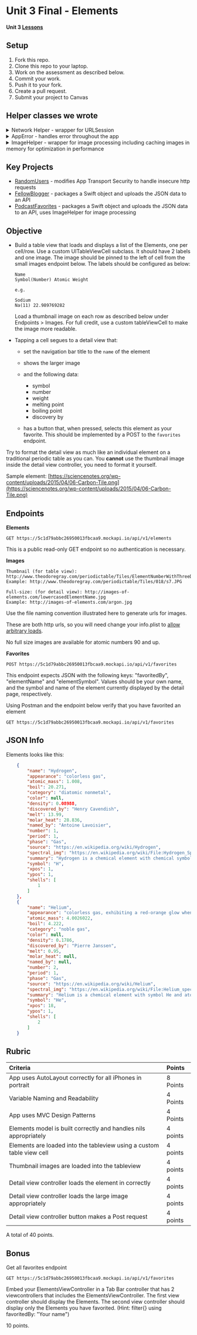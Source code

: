 # Unit 3 Final - Elements

**Unit 3 [Lessons](https://github.com/joinpursuit/Pursuit-Core-iOS/tree/master/units/unit03)**    

## Setup

1. Fork this repo.
1. Clone this repo to your laptop.
1. Work on the assessment as described below.
1. Commit your work.
1. Push it to your fork.
1. Create a pull request.
1. Submit your project to Canvas

## Helper classes we wrote 

<details> 
	<summary>Network Helper - wrapper for URLSession</summary>
	
```swift 
import Foundation

public final class NetworkHelper {
  private init() {
    let cache = URLCache(memoryCapacity: 10 * 1024 * 1024, diskCapacity: 10 * 1024 * 1024, diskPath: nil)
    URLCache.shared = cache
  }
  public static let shared = NetworkHelper()
  
  public func performDataTask(endpointURLString: String,
                              httpMethod: String,
                              httpBody: Data?,
                              completionHandler: @escaping (AppError?, Data?, HTTPURLResponse?) ->Void) {
    guard let url = URL(string: endpointURLString) else {
      completionHandler(AppError.badURL("\(endpointURLString)"), nil, nil)
      return
    }
    var request = URLRequest(url: url)
    request.httpMethod = httpMethod
    let task = URLSession.shared.dataTask(with: request) { (data, response, error) in
      if let error = error {
        completionHandler(AppError.networkError(error), nil, response as? HTTPURLResponse)
        return
      } else if let data = data {
        completionHandler(nil, data, response as? HTTPURLResponse)
      }
    }
    task.resume()
  }
  
  public func performUploadTask(endpointURLString: String,
                                httpMethod: String,
                                httpBody: Data?,
                                completionHandler: @escaping (AppError?, Data?, HTTPURLResponse?) ->Void) {
    guard let url = URL(string: endpointURLString) else {
      completionHandler(AppError.badURL("\(endpointURLString)"), nil, nil)
      return
    }
    var request = URLRequest(url: url)
    request.httpMethod = httpMethod
    request.setValue("application/json", forHTTPHeaderField: "Content-Type")
    
    let task = URLSession.shared.uploadTask(with: request, from: httpBody) { (data, response, error) in
      if let error = error {
        completionHandler(AppError.networkError(error), nil, response as? HTTPURLResponse)
        return
      } else if let data = data {
        completionHandler(nil, data, response as? HTTPURLResponse)
      }
    }
    task.resume()
  }
}
```

</details> 


<details> 
	<summary>AppError - handles error throughout the app</summary>
	
```swift 
import Foundation

public enum AppError: Error {
  case badURL(String)
  case networkError(Error)
  case noResponse
  case decodingError(Error)
  case badStatusCode(String)
  case badMimeType(String)
  
  public func errorMessage() -> String {
    switch self {
    case .badURL(let message):
      return "badURL: \(message)"
    case .networkError(let error):
      return error.localizedDescription
    case .noResponse:
      return "no network response"
    case .decodingError(let error):
      return "decoding error: \(error)"
    case .badStatusCode(let message):
      return "bad status code: \(message)"
    case .badMimeType(let mimeType):
      return "bad mime type: \(mimeType)"
    }
  }
}
```

</details> 


<details> 
	<summary>ImageHelper - wrapper for image processing including caching images in memory for optimization in performance</summary>
	
```swift 
import UIKit

public final class ImageHelper {
  // Singleton instance to have only one instance in the app of the imageCache
  private init() {
    imageCache = NSCache<NSString, UIImage>()
    imageCache.countLimit = 100 // number of objects
    imageCache.totalCostLimit = 10 * 1024 * 1024 // max 10MB used
  }
  public static let shared = ImageHelper()
  
  private var imageCache: NSCache<NSString, UIImage>
  
  public func fetchImage(urlString: String, completionHandler: @escaping (AppError?, UIImage?) -> Void) {
    NetworkHelper.shared.performDataTask(endpointURLString: urlString, httpMethod: "GET", httpBody: nil) { (error, data, response) in
      if let error = error {
        completionHandler(error, nil)
        return
      }
      if let response = response {
        // response.allHeaderFields dictionary contains useful header information such as Content-Type, Content-Length
        // response also has the mimeType, such as image/jpeg, text/html, image/png
        let mimeType = response.mimeType ?? "no mimeType found"
        var isValidImage = false
        switch mimeType {
        case "image/jpeg":
          isValidImage = true
        case "image/png":
          isValidImage = true
        default:
          isValidImage = false
        }
        if !isValidImage {
          completionHandler(AppError.badMimeType(mimeType), nil)
          return
        } else if let data = data {
          let image = UIImage(data: data)
          DispatchQueue.main.async {
            if let image = image {
              ImageHelper.shared.imageCache.setObject(image, forKey: urlString as NSString)
            }
            completionHandler(nil, image)
          }
        }
      }
    }
  }
  
  public func image(forKey key: NSString) -> UIImage? {
    return imageCache.object(forKey: key)
  }
}
```

</details> 

## Key Projects 

- [RandomUsers](https://github.com/joinpursuit/Pursuit-Core-iOS-RandomUsers) - modifies App Transport Security to handle insecure http requests  
- [FellowBlogger](https://github.com/joinpursuit/Pursuit-Core-iOS-FellowBlogger) - packages a Swift object and uploads the JSON data to an API 
- [PodcastFavorites](https://github.com/joinpursuit/Pursuit-Core-iOS-PodcastFavorites) - packages a Swift object and uploads the JSON data to an API, uses ImageHelper for image processing

## Objective

* Build a table view that loads and displays a list of the Elements, one per cell/row. Use a custom UITableViewCell subclass.  It should have 2 labels and one image.  The image should be pinned to the left of cell from the small images endpoint below.  The labels should be configured as below:

    ```
    Name
    Symbol(Number) Atomic Weight

    e.g.

    Sodium
    Na(11) 22.989769282
    ```
    
    Load a thumbnail image on each row as described below under Endpoints > Images.  For full credit, use a custom tableViewCell to make the image more readable.
    
* Tapping a cell segues to a detail view that:
    * set the navigation bar title to the ```name``` of the element
    * shows the larger image 
    * and the following data:
        * symbol
        * number
        * weight
        * melting point
        * boiling point
        * discovery by

    * has a button that, when pressed, selects this element as your favorite. This
    should be implemented by a POST to the ```favorites``` endpoint.


Try to format the detail view as much like an individual element on a traditional periodic table as you can. You **cannot** use the thumbnail image inside the detail view controller, you need to format it yourself.

Sample element: [https://sciencenotes.org/wp-content/uploads/2015/04/06-Carbon-Tile.png](https://sciencenotes.org/wp-content/uploads/2015/04/06-Carbon-Tile.png)

## Endpoints

**Elements**

```
GET https://5c1d79abbc26950013fbcaa9.mockapi.io/api/v1/elements
```

This is a public read-only GET endpoint so no authentication is necessary.

**Images**

```
Thumbnail (for table view): http://www.theodoregray.com/periodictable/Tiles/ElementNumberWithThreeDigits/s7.JPG
Example: http://www.theodoregray.com/periodictable/Tiles/018/s7.JPG

Full-size: (for detail view): http://images-of-elements.com/lowercasedElementName.jpg
Example: http://images-of-elements.com/argon.jpg
```

Use the file naming convention illustrated here to generate urls for images.

These are both http urls, so you will need change your info.plist to [allow arbitrary loads](https://stackoverflow.com/questions/31254725/transport-security-has-blocked-a-cleartext-http).

No full size images are available for atomic numbers 90 and up.

**Favorites**

```
POST https://5c1d79abbc26950013fbcaa9.mockapi.io/api/v1/favorites
```

This endpoint expects JSON with the following keys: "favoritedBy", "elementName" and "elementSymbol".
Values should be your own name, and the symbol and name of the element currently displayed by the detail page, respectively.

Using Postman and the endpoint below verify that you have favorited an element
```
GET https://5c1d79abbc26950013fbcaa9.mockapi.io/api/v1/favorites
```

## JSON Info

Elements looks like this:

```json 
    {
        "name": "Hydrogen",
        "appearance": "colorless gas",
        "atomic_mass": 1.008,
        "boil": 20.271,
        "category": "diatomic nonmetal",
        "color": null,
        "density": 0.08988,
        "discovered_by": "Henry Cavendish",
        "melt": 13.99,
        "molar_heat": 28.836,
        "named_by": "Antoine Lavoisier",
        "number": 1,
        "period": 1,
        "phase": "Gas",
        "source": "https://en.wikipedia.org/wiki/Hydrogen",
        "spectral_img": "https://en.wikipedia.org/wiki/File:Hydrogen_Spectra.jpg",
        "summary": "Hydrogen is a chemical element with chemical symbol H and atomic number 1. With an atomic weight of 1.00794 u, hydrogen is the lightest element on the periodic table. Its monatomic form (H) is the most abundant chemical substance in the Universe, constituting roughly 75% of all baryonic mass.",
        "symbol": "H",
        "xpos": 1,
        "ypos": 1,
        "shells": [
            1
        ]
    },
    {
        "name": "Helium",
        "appearance": "colorless gas, exhibiting a red-orange glow when placed in a high-voltage electric field",
        "atomic_mass": 4.0026022,
        "boil": 4.222,
        "category": "noble gas",
        "color": null,
        "density": 0.1786,
        "discovered_by": "Pierre Janssen",
        "melt": 0.95,
        "molar_heat": null,
        "named_by": null,
        "number": 2,
        "period": 1,
        "phase": "Gas",
        "source": "https://en.wikipedia.org/wiki/Helium",
        "spectral_img": "https://en.wikipedia.org/wiki/File:Helium_spectrum.jpg",
        "summary": "Helium is a chemical element with symbol He and atomic number 2. It is a colorless, odorless, tasteless, non-toxic, inert, monatomic gas that heads the noble gas group in the periodic table. Its boiling and melting points are the lowest among all the elements.",
        "symbol": "He",
        "xpos": 18,
        "ypos": 1,
        "shells": [
            2
        ]
    }
```

## Rubric

Criteria | Points
:---|:---
App uses AutoLayout correctly for all iPhones in portrait | 8 Points
Variable Naming and Readability | 4 Points
App uses MVC Design Patterns | 4 Points
Elements model is built correctly and handles nils appropriately | 4 points
Elements are loaded into the tableview using a custom table view cell | 4 points
Thumbnail images are loaded into the tableview | 4 points
Detail view controller loads the element in correctly | 4 points
Detail view controller loads the large image appropriately | 4 points
Detail view controller button makes a Post request | 4 points

A total of 40 points.

## Bonus 

Get all favorites endpoint
```
GET https://5c1d79abbc26950013fbcaa9.mockapi.io/api/v1/favorites
```

Embed your ElementsViewController in a Tab Bar controller that has 2 viewcontrollers that includes the ElementsViewController. The first view controller should display the Elements. The second view controller should display only the Elements you have favorited. (Hint: filter{} using favoritedBy: "Your name") 

10 points.

